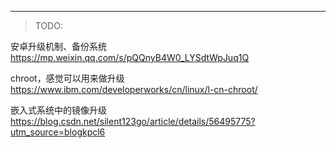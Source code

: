 
---

> TODO: 

安卓升级机制、备份系统
https://mp.weixin.qq.com/s/pQQnyB4W0_LYSdtWpJuq1Q

chroot，感觉可以用来做升级
https://www.ibm.com/developerworks/cn/linux/l-cn-chroot/

嵌入式系统中的镜像升级
https://blog.csdn.net/silent123go/article/details/56495775?utm_source=blogkpcl6